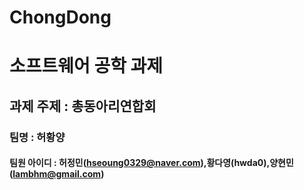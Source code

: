 # ChongDong
# 소프트웨어 공학 과제
## 과제 주제 : 총동아리연합회
### 팀명 : 허황양
#### 팀원 아이디 : 허정민(hseoung0329@naver.com),황다영(hwda0),양현민(lambhm@gmail.com)

